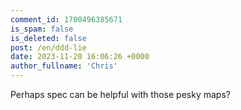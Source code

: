 ```yaml
---
comment_id: 1700496385671
is_spam: false
is_deleted: false
post: /en/ddd-lie
date: 2023-11-20 16:06:26 +0000
author_fullname: 'Chris'
---
```


Perhaps spec can be helpful with those pesky maps?

